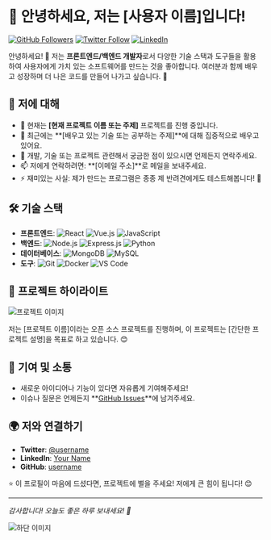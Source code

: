 # 🌟 안녕하세요, 저는 [사용자 이름]입니다!

[![GitHub Followers](https://img.shields.io/github/followers/username?style=social)](https://github.com/username) [![Twitter Follow](https://img.shields.io/twitter/follow/username?style=social)](https://twitter.com/username) [![LinkedIn](https://img.shields.io/badge/LinkedIn-Connect-blue?logo=linkedin)](https://www.linkedin.com/in/yourprofile)

안녕하세요! 👋 저는 **프론트엔드/백엔드 개발자**로서 다양한 기술 스택과 도구들을 활용하여 사용자에게 가치 있는 소프트웨어를 만드는 것을 좋아합니다. 여러분과 함께 배우고 성장하며 더 나은 코드를 만들어 나가고 싶습니다. 🌱

## 🚀 저에 대해
- 🔭 현재는 **[현재 프로젝트 이름 또는 주제]** 프로젝트를 진행 중입니다.
- 🌱 최근에는 **[배우고 있는 기술 또는 공부하는 주제]**에 대해 집중적으로 배우고 있어요.
- 💬 개발, 기술 또는 프로젝트 관련해서 궁금한 점이 있으시면 언제든지 연락주세요.
- 📫 저에게 연락하려면: **[이메일 주소]**로 메일을 보내주세요.
- ⚡ 재미있는 사실: 제가 만드는 프로그램은 종종 제 반려견에게도 테스트해봅니다! 🐶

## 🛠 기술 스택
- **프론트엔드**: ![React](https://img.shields.io/badge/-React-61DAFB?logo=react&logoColor=white) ![Vue.js](https://img.shields.io/badge/-Vue.js-4FC08D?logo=vue.js&logoColor=white) ![JavaScript](https://img.shields.io/badge/-JavaScript-F7DF1E?logo=javascript&logoColor=black)
- **백엔드**: ![Node.js](https://img.shields.io/badge/-Node.js-339933?logo=node.js&logoColor=white) ![Express.js](https://img.shields.io/badge/-Express.js-000000?logo=express&logoColor=white) ![Python](https://img.shields.io/badge/-Python-3776AB?logo=python&logoColor=white)
- **데이터베이스**: ![MongoDB](https://img.shields.io/badge/-MongoDB-47A248?logo=mongodb&logoColor=white) ![MySQL](https://img.shields.io/badge/-MySQL-4479A1?logo=mysql&logoColor=white)
- **도구**: ![Git](https://img.shields.io/badge/-Git-F05032?logo=git&logoColor=white) ![Docker](https://img.shields.io/badge/-Docker-2496ED?logo=docker&logoColor=white) ![VS Code](https://img.shields.io/badge/-VS%20Code-007ACC?logo=visual-studio-code&logoColor=white)

## 📸 프로젝트 하이라이트

![프로젝트 이미지](https://via.placeholder.com/800x400?text=Project+Screenshot+Placeholder)

저는 [프로젝트 이름]이라는 오픈 소스 프로젝트를 진행하며, 이 프로젝트는 [간단한 프로젝트 설명]을 목표로 하고 있습니다. 😊

## 🤝 기여 및 소통
- 새로운 아이디어나 기능이 있다면 자유롭게 기여해주세요!
- 이슈나 질문은 언제든지 **[GitHub Issues](https://github.com/username/projectname/issues)**에 남겨주세요.

## 🌍 저와 연결하기
- **Twitter**: [@username](https://twitter.com/username)
- **LinkedIn**: [Your Name](https://www.linkedin.com/in/yourprofile)
- **GitHub**: [username](https://github.com/username)

⭐️ 이 프로필이 마음에 드셨다면, 프로젝트에 별을 주세요! 저에게 큰 힘이 됩니다! 😊

---

_감사합니다! 오늘도 좋은 하루 보내세요! 🌟_

![하단 이미지](https://via.placeholder.com/1200x300?text=Thank+You+for+visiting!)
